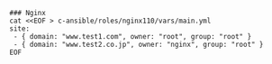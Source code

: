     ### Nginx
    cat <<EOF > c-ansible/roles/nginx110/vars/main.yml
    site:
     - { domain: "www.test1.com", owner: "root", group: "root" }
     - { domain: "www.test2.co.jp", owner: "nginx", group: "root" }
    EOF
